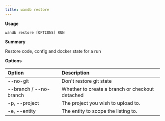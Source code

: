 ```yaml
---
title: wandb restore
---
```

**Usage**

`wandb restore [OPTIONS] RUN`

**Summary**

Restore code, config and docker state for a run

**Options**

| **Option** | **Description** |
| :--- | :--- |
| --no-git | Don't restore git state |
| --branch / --no-branch | Whether to create a branch or checkout detached |
| -p, --project | The project you wish to upload to. |
| -e, --entity | The entity to scope the listing to. |

